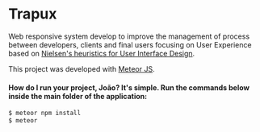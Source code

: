 # Trapux
Web responsive system develop to improve the management of process between developers, clients and final users focusing on User Experience based on [Nielsen's heuristics for User Interface Design](https://www.nngroup.com/articles/ten-usability-heuristics/). 

This project was developed with [Meteor JS](https://www.meteor.com/developers).

#### How do I run your project, João? It's simple. Run the commands below inside the main folder of the application:
```sh
$ meteor npm install
$ meteor
```

